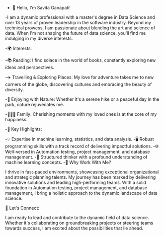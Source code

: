 - 👋 Hello, I'm Savita Ganapati!

-I am a dynamic professional with a master's degree in Data Science and over 13 years of proven leadership in the software industry.
Beyond my technical prowess, I am passionate about blending the art and science of data. When I'm not shaping the future of data science, you'll find me indulging in my diverse interests.

-🌍 Interests:

-📚 Reading: I find solace in the world of books, constantly exploring new ideas and perspectives.

-✈️ Travelling & Exploring Places: My love for adventure takes me to new corners of the globe, discovering cultures and embracing the beauty of diversity.

-🌿 Enjoying with Nature: Whether it's a serene hike or a peaceful day in the park, nature rejuvenates me.

-👨‍👩‍👧 Family: Cherishing moments with my loved ones is at the core of my happiness.

-🚀 Key Highlights:

-💡 Expertise in machine learning, statistics, and data analysis.
-🖥️ Robust programming skills with a track record of delivering impactful solutions.
-🌐 Well-versed in Automation testing, project management, and database management.
-🧠 Structured thinker with a profound understanding of machine learning concepts.
-🌟 Why Work With Me?

I thrive in fast-paced environments, showcasing exceptional organizational and strategic planning talents. My journey has been marked by delivering innovative solutions and leading high-performing teams. With a solid foundation in Automation testing, project management, and database management, I bring a holistic approach to the dynamic landscape of data science.

🤝 Let's Connect:

I am ready to lead and contribute to the dynamic field of data science. Whether it's collaborating on groundbreaking projects or steering teams towards success, I am excited about the possibilities that lie ahead.
<!---
SavitaGanapati/SavitaGanapati is a ✨ special ✨ repository because its `README.md` (this file) appears on your GitHub profile.
You can click the Preview link to take a look at your changes.
--->
